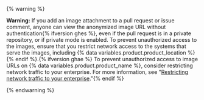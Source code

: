 {% warning %}

**Warning:** If you add an image attachment to a pull request or issue comment, anyone can view the anonymized image URL without authentication{% ifversion ghes %}, even if the pull request is in a private repository, or if private mode is enabled. To prevent unauthorized access to the images, ensure that you restrict network access to the systems that serve the images, including {% data variables.product.product_location %}{% endif %}.{% ifversion ghae %} To prevent unauthorized access to image URLs on {% data variables.product.product_name %}, consider restricting network traffic to your enterprise. For more information, see "[Restricting network traffic to your enterprise](/admin/configuration/restricting-network-traffic-to-your-enterprise)."{% endif %}

{% endwarning %}
